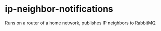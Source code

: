 # ip-neighbor-notifications

Runs on a router of a home network, publishes IP neighbors to RabbitMQ.

